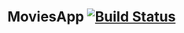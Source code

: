 # MoviesApp [![Build Status](https://travis-ci.org/marianogs/moviesapp.svg?branch=master)](https://travis-ci.org/marianogs/moviesapp)

